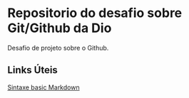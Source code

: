 
# Repositorio do desafio sobre Git/Github da Dio


Desafio de projeto sobre o Github.

## Links Úteis
[Sintaxe basic Markdown](https://www.markdownguide.org/basic-syntax/)
